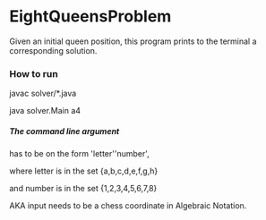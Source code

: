 # EightQueensProblem
Given an initial queen position, this program prints to the terminal a corresponding solution.

### How to run
 javac solver/*.java
 
 
 java  solver.Main a4


##### The command line argument 
has to be on the form 'letter''number',

where letter is in the set {a,b,c,d,e,f,g,h}

and number is in the set {1,2,3,4,5,6,7,8}

AKA input needs to be a chess coordinate in Algebraic Notation.

